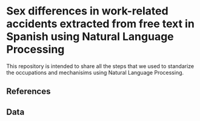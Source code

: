 # Sex differences in work-related accidents extracted from free text in Spanish using Natural Language Processing

This repository is intended to share all the steps that we used to standarize the occupations and mechanisims using Natural Language Processing. 

## References

## Data
